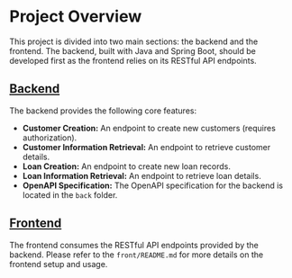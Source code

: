 # Project Overview

This project is divided into two main sections: the backend and the frontend. The backend, built with Java and Spring Boot, should be developed first as the frontend relies on its RESTful API endpoints.

## [Backend](back/README.md)

The backend provides the following core features:

- **Customer Creation:** An endpoint to create new customers (requires authorization).
- **Customer Information Retrieval:** An endpoint to retrieve customer details.
- **Loan Creation:** An endpoint to create new loan records.
- **Loan Information Retrieval:** An endpoint to retrieve loan details.
- **OpenAPI Specification:** The OpenAPI specification for the backend is located in the `back` folder.

## [Frontend](front/README.md)

The frontend consumes the RESTful API endpoints provided by the backend. Please refer to the `front/README.md` for more details on the frontend setup and usage.
